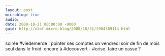 ```yaml
---
layout: post
microblog: true
audio: 
date: 2008-10-31 00:00:00 -0000
guid: http://xtof.micro.blog/2008/10/31/t984309114.html
---
```

soirée #viedemerde : pointer ses comptes un vendredi soir de fin de mois seul dans le froid. encore à #decouvert - #crise. faire un casse ?
